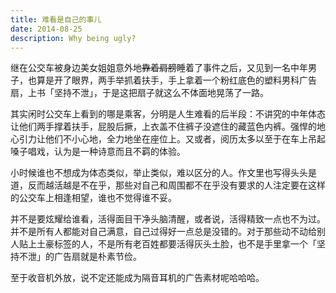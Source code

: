 ```yaml
---
title: 难看是自己的事儿
date: 2014-08-25
description: Why being ugly?
---
```


继在公交车被身边美女姐姐意外地~~靠着肩膀~~睡着了事件之后，又见到一名中年男子，也算是开了眼界，两手举抓着扶手，手上拿着一个粉红底色的塑料男科广告扇，上书「坚持不泄」，于是这把扇子就这么不体面地晃荡了一路。

其实闲时公交车上看到的哪是乘客，分明是人生难看的后半段：不讲究的中年体态让他们两手撑着扶手，屁股后撅，上衣盖不住裤子没遮住的藏蓝色内裤。强悍的地心引力让他们不小心地，全力地坐在座位上。又或者，阅历太多以至于在车上吊起嗓子唱戏，认为是一种诗意而且不羁的体验。

小时候谁也不想成为体态类似，举止类似，难以区分的人。作文里也写得头头是道，反而越活越是不在乎，那些对自己和周围都不在乎没有要求的人注定要在这样的公交车上相逢相望，谁也不觉得谁不妥。

并不是要炫耀给谁看，活得面目干净头脑清醒，或者说，活得精致一点也不为过。并不是所有人都能对自己满意，自己过得好一点总是没错的。对于那些动不动给别人贴上土豪标签的人，不是所有老百姓都要活得灰头土脸，也不是手里拿一个「坚持不泄」的广告扇就是朴素节俭。

至于收音机外放，说不定还能成为隔音耳机的广告素材呢哈哈哈。
